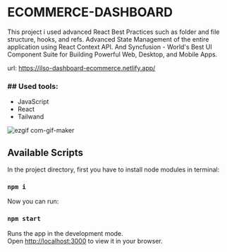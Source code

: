# ECOMMERCE-DASHBOARD

This project i used advanced React Best Practices such as folder and file structure, hooks, and refs. Advanced State Management of the entire application using React Context API. And Syncfusion - World's Best UI Component Suite for Building Powerful Web, Desktop, and Mobile Apps.

url: https://ilso-dashboard-ecommerce.netlify.app/

<h3>## Used tools:</h3>
<ul>
<li>JavaScript</li>
<li>React</li>
<li>Tailwand</li>
</ul>

![ezgif com-gif-maker](https://user-images.githubusercontent.com/100448527/181026307-9ed69351-d2c6-4842-97a4-8de899c1aedd.gif)


## Available Scripts

In the project directory, first you have to install node modules in terminal:

### `npm i`

Now you can run:

### `npm start`

Runs the app in the development mode.\
Open [http://localhost:3000](http://localhost:3000) to view it in your browser.


